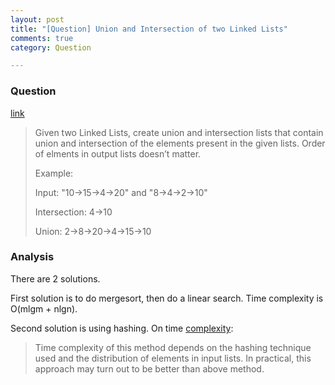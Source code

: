 ```yaml
---
layout: post
title: "[Question] Union and Intersection of two Linked Lists"
comments: true
category: Question

---
```



### Question 

[link](http://www.geeksforgeeks.org/union-and-intersection-of-two-linked-lists/)

> Given two Linked Lists, create union and intersection lists that contain union and intersection of the elements present in the given lists. Order of elments in output lists doesn’t matter.
>
> Example:
>
> Input: "10->15->4->20" and "8->4->2->10"
>
> Intersection: 4->10
>
> Union: 2->8->20->4->15->10

### Analysis 

There are 2 solutions. 

First solution is to do mergesort, then do a linear search. Time complexity is O(mlgm + nlgn).

Second solution is using hashing. On time [complexity](http://www.geeksforgeeks.org/union-and-intersection-of-two-linked-lists/): 

> Time complexity of this method depends on the hashing technique used and the distribution of elements in input lists. In practical, this approach may turn out to be better than above method. 
